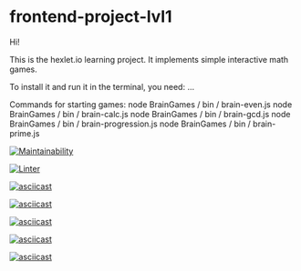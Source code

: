 # frontend-project-lvl1

Hi!

This is the hexlet.io learning project. It implements simple interactive math games.

To install it and run it in the terminal, you need:
...

Commands for starting games:
node BrainGames / bin / brain-even.js
node BrainGames / bin / brain-calc.js
node BrainGames / bin / brain-gcd.js
node BrainGames / bin / brain-progression.js
node BrainGames / bin / brain-prime.js

[![Maintainability](https://api.codeclimate.com/v1/badges/a99a88d28ad37a79dbf6/maintainability)](https://codeclimate.com/github/eilmoon/frontend-project-lvl1)

[![Linter](https://github.com/eilmoon/frontend-project-lvl1/workflows/Linter_starter/badge.svg)](https://github.com/eilmoon/frontend-project-lvl1/actions)

[![asciicast](https://asciinema.org/a/b9pwYHM7Dy5ox3UYx2Mun5ZOH.svg)](https://asciinema.org/a/b9pwYHM7Dy5ox3UYx2Mun5ZOH)

[![asciicast](https://asciinema.org/a/363435.svg)](https://asciinema.org/a/363435)

[![asciicast](https://asciinema.org/a/363561.svg)](https://asciinema.org/a/363561)

[![asciicast](https://asciinema.org/a/363699.svg)](https://asciinema.org/a/363699)

[![asciicast](https://asciinema.org/a/363734.svg)](https://asciinema.org/a/363734)
